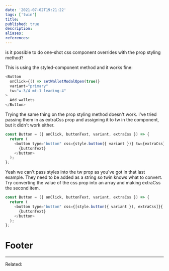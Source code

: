 ```yaml
---
date: '2021-07-02T19:21:22'
tags: ['twin']
title: 
published: true
description:
aliases:
references:
---
```


is it possible to do one-shot css component overrides with the prop styling method? 

This is using the styled-component method and it works fine:

```js
<Button
  onClick={() => setWalletModalOpen(true)}
  variant="primary"
  tw="w-3/4 mt-1 leading-4"
>
  Add wallets
</Button>
```

Trying the same thing on the prop styling method doesn't work. I've tried passing them in as extraCss prop and assigning it to tw in the component, but it didn't work either.

```js
const Button = ({ onClick, buttonText, variant, extraCss }) => {
  return (
    <button type="button" css={style.button({ variant })} tw={extraCss} onClick={onClick}>
      {buttonText}
    </button>
  );
};

```

Yeah we can't pass styles into the tw prop as you've got in that last example. They need to be added as a string so twin knows what to convert. Try converting the value of the css prop into an array and making extraCss the second item.

```js
const Button = ({ onClick, buttonText, variant, extraCss }) => {
  return (
    <button type="button" css={[style.button({ variant }), extraCss]}{...{ onClick }>
      {buttonText}
    </button>
  );
};
```

# Footer
---
Related: 